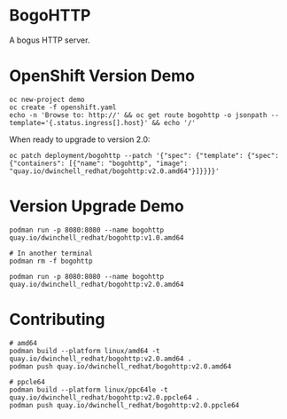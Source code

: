 # BogoHTTP

A bogus HTTP server.

# OpenShift Version Demo

```
oc new-project demo
oc create -f openshift.yaml
echo -n 'Browse to: http://' && oc get route bogohttp -o jsonpath --template='{.status.ingress[].host}' && echo '/'
```

When ready to upgrade to version 2.0:

```
oc patch deployment/bogohttp --patch '{"spec": {"template": {"spec": {"containers": [{"name": "bogohttp", "image": "quay.io/dwinchell_redhat/bogohttp:v2.0.amd64"}]}}}}'

```

# Version Upgrade Demo

```
podman run -p 8080:8080 --name bogohttp quay.io/dwinchell_redhat/bogohttp:v1.0.amd64

# In another terminal
podman rm -f bogohttp

podman run -p 8080:8080 --name bogohttp quay.io/dwinchell_redhat/bogohttp:v2.0.amd64
```

# Contributing

```
# amd64
podman build --platform linux/amd64 -t quay.io/dwinchell_redhat/bogohttp:v2.0.amd64 .
podman push quay.io/dwinchell_redhat/bogohttp:v2.0.amd64

# ppcle64
podman build --platform linux/ppc64le -t quay.io/dwinchell_redhat/bogohttp:v2.0.ppcle64 .
podman push quay.io/dwinchell_redhat/bogohttp:v2.0.ppcle64
```

